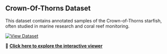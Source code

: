 ## Crown-Of-Thorns Dataset

This dataset contains annotated samples of the Crown-of-Thorns starfish, often studied in marine research and coral reef monitoring.

[![View Dataset](https://huggingface.co/datasets/Prasanna18/Crown-Of-Thorns/resolve/main/preview.png)](https://huggingface.co/datasets/Prasanna18/Crown-Of-Thorns/viewer/default/train)

🔗 **[Click here to explore the interactive viewer](https://huggingface.co/datasets/Prasanna18/Crown-Of-Thorns/viewer/default/train)**
